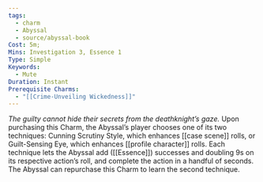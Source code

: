```yaml
---
tags:
  - charm
  - Abyssal
  - source/abyssal-book
Cost: 5m; 
Mins: Investigation 3, Essence 1
Type: Simple
Keywords:
  - Mute
Duration: Instant
Prerequisite Charms:
  - "[[Crime-Unveiling Wickedness]]"
---
```

*The guilty cannot hide their secrets from the deathknight’s gaze.*
Upon purchasing this Charm, the Abyssal’s player chooses one of its two techniques: Cunning Scrutiny Style, which enhances [[case scene]] rolls, or Guilt-Sensing Eye, which enhances [[profile character]] rolls.
Each technique lets the Abyssal add ([[Essence]]) successes and doubling 9s on its respective action’s roll, and complete the action in a handful of seconds.
The Abyssal can repurchase this Charm to learn the second technique.